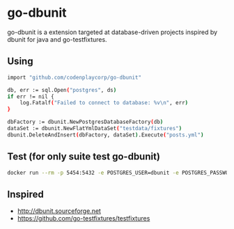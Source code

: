 # go-dbunit

go-dbunit is a extension targeted at database-driven projects inspired by dbunit for java and go-testfixtures.

## Using

```bash
import "github.com/codenplaycorp/go-dbunit"

db, err := sql.Open("postgres", ds)
if err != nil {
    log.Fatalf("Failed to connect to database: %v\n", err)
}

dbFactory := dbunit.NewPostgresDatabaseFactory(db)
dataSet := dbunit.NewFlatYmlDataSet("testdata/fixtures")
dbunit.DeleteAndInsert(dbFactory, dataSet).Execute("posts.yml")
```

## Test (for only suite test go-dbunit)

```bash
docker run --rm -p 5454:5432 -e POSTGRES_USER=dbunit -e POSTGRES_PASSWORD=dbunit00 postgres:9.6
```

## Inspired

- http://dbunit.sourceforge.net
- https://github.com/go-testfixtures/testfixtures
